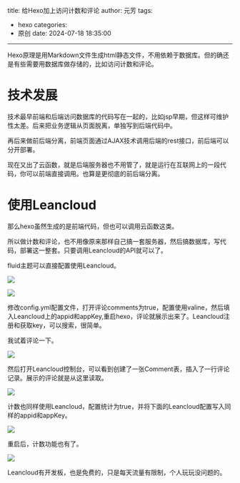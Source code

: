 title: 给Hexo加上访问计数和评论
author: 元芳
tags:
  - hexo
categories:
  - 原创
date: 2024-07-18 18:35:00
---
Hexo原理是用Markdown文件生成html静态文件，不用依赖于数据库。但的确还是有些需要用数据库做存储的，比如访问计数和评论。

# 技术发展
技术最早前端和后端访问数据库的代码写在一起的，比如jsp早期，但这样可维护性太差。后来把业务逻辑从页面脱离，单独写到后端代码中。

再后来做前后端分离，前端页面通过AJAX技术调用后端的rest接口，前后端可以分开部署。

现在又出了云函数，就是后端服务器也不用管了，就是运行在互联网上的一段代码，你可以前端直接调用。也算是更彻底的前后端分离。

# 使用Leancloud
那么hexo虽然生成的是前端代码，但也可以调用云函数这类。

所以做计数和评论，也不用像原来那样自己搞一套服务器，然后搞数据库，写代码，部署这一整套。只要调用Leancloud的API就可以了。

fluid主题可以直接配置使用Leancloud。

![](/images/pasted-19.png)

![](/images/pasted-18.png) 

修改config.yml配置文件，打开评论comments为true，配置使用valine，然后填入Leancloud上的appid和appKey,重启hexo，评论就展示出来了。Leancloud注册和获取key，可以搜索，很简单。

我试着评论一下。

![](/images/pasted-20.png)

然后打开Leancloud控制台，可以看到创建了一张Comment表，插入了一行评论记录。展示的评论就是从这里读取。

![](/images/pasted-21.png)

计数也同样使用Leancloud，配置统计为true，并将下面的Leancloud配置写入同样的appid和appKey。

![](/images/pasted-22.png)

重启后，计数功能也有了。

![](/images/pasted-23.png)

Leancloud有开发板，也是免费的，只是每天流量有限制，个人玩玩没问题的。

